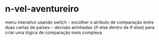 # n-vel-aventureiro
menu interativo usando switch - escolher o atributo de comparação entre duas cartas de países-- decisão aninhadas (if-else dentro de if-else) para criar uma lógica de comparação mais complexa
